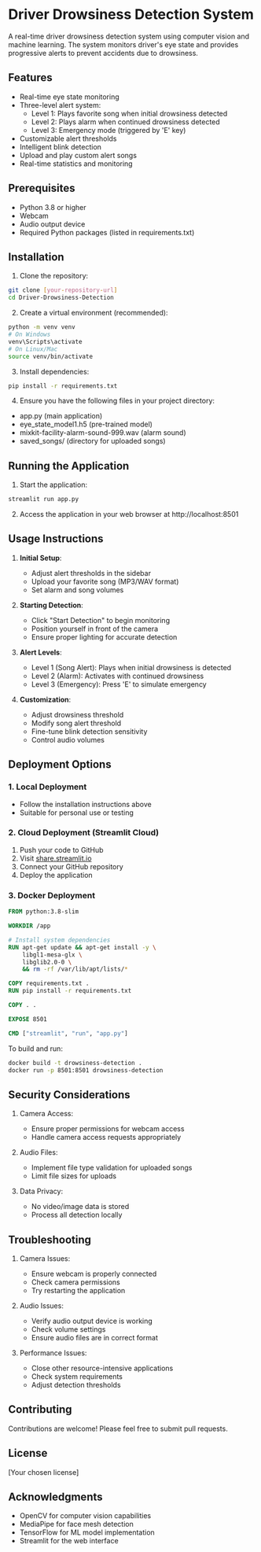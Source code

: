 # Driver Drowsiness Detection System

A real-time driver drowsiness detection system using computer vision and machine learning. The system monitors driver's eye state and provides progressive alerts to prevent accidents due to drowsiness.

## Features

- Real-time eye state monitoring
- Three-level alert system:
  - Level 1: Plays favorite song when initial drowsiness detected
  - Level 2: Plays alarm when continued drowsiness detected
  - Level 3: Emergency mode (triggered by 'E' key)
- Customizable alert thresholds
- Intelligent blink detection
- Upload and play custom alert songs
- Real-time statistics and monitoring

## Prerequisites

- Python 3.8 or higher
- Webcam
- Audio output device
- Required Python packages (listed in requirements.txt)

## Installation

1. Clone the repository:
```bash
git clone [your-repository-url]
cd Driver-Drowsiness-Detection
```

2. Create a virtual environment (recommended):
```bash
python -m venv venv
# On Windows
venv\Scripts\activate
# On Linux/Mac
source venv/bin/activate
```

3. Install dependencies:
```bash
pip install -r requirements.txt
```

4. Ensure you have the following files in your project directory:
- app.py (main application)
- eye_state_model1.h5 (pre-trained model)
- mixkit-facility-alarm-sound-999.wav (alarm sound)
- saved_songs/ (directory for uploaded songs)

## Running the Application

1. Start the application:
```bash
streamlit run app.py
```

2. Access the application in your web browser at http://localhost:8501

## Usage Instructions

1. **Initial Setup**:
   - Adjust alert thresholds in the sidebar
   - Upload your favorite song (MP3/WAV format)
   - Set alarm and song volumes

2. **Starting Detection**:
   - Click "Start Detection" to begin monitoring
   - Position yourself in front of the camera
   - Ensure proper lighting for accurate detection

3. **Alert Levels**:
   - Level 1 (Song Alert): Plays when initial drowsiness is detected
   - Level 2 (Alarm): Activates with continued drowsiness
   - Level 3 (Emergency): Press 'E' to simulate emergency

4. **Customization**:
   - Adjust drowsiness threshold
   - Modify song alert threshold
   - Fine-tune blink detection sensitivity
   - Control audio volumes

## Deployment Options

### 1. Local Deployment
- Follow the installation instructions above
- Suitable for personal use or testing

### 2. Cloud Deployment (Streamlit Cloud)
1. Push your code to GitHub
2. Visit [share.streamlit.io](https://share.streamlit.io)
3. Connect your GitHub repository
4. Deploy the application

### 3. Docker Deployment
```dockerfile
FROM python:3.8-slim

WORKDIR /app

# Install system dependencies
RUN apt-get update && apt-get install -y \
    libgl1-mesa-glx \
    libglib2.0-0 \
    && rm -rf /var/lib/apt/lists/*

COPY requirements.txt .
RUN pip install -r requirements.txt

COPY . .

EXPOSE 8501

CMD ["streamlit", "run", "app.py"]
```

To build and run:
```bash
docker build -t drowsiness-detection .
docker run -p 8501:8501 drowsiness-detection
```

## Security Considerations

1. Camera Access:
   - Ensure proper permissions for webcam access
   - Handle camera access requests appropriately

2. Audio Files:
   - Implement file type validation for uploaded songs
   - Limit file sizes for uploads

3. Data Privacy:
   - No video/image data is stored
   - Process all detection locally

## Troubleshooting

1. Camera Issues:
   - Ensure webcam is properly connected
   - Check camera permissions
   - Try restarting the application

2. Audio Issues:
   - Verify audio output device is working
   - Check volume settings
   - Ensure audio files are in correct format

3. Performance Issues:
   - Close other resource-intensive applications
   - Check system requirements
   - Adjust detection thresholds

## Contributing

Contributions are welcome! Please feel free to submit pull requests.

## License

[Your chosen license]

## Acknowledgments

- OpenCV for computer vision capabilities
- MediaPipe for face mesh detection
- TensorFlow for ML model implementation
- Streamlit for the web interface 